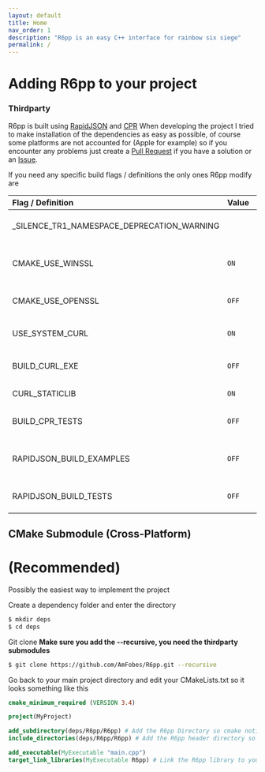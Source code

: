 ```yaml
---
layout: default
title: Home
nav_order: 1
description: "R6pp is an easy C++ interface for rainbow six siege"
permalink: /
---
```


# Adding R6pp to your project

### Thirdparty 

R6pp is built using [RapidJSON](https://github.com/Tencent/rapidjson) and [CPR](https://github.com/whoshuu/cpr)
When developing the project I tried to make installation of the dependencies as easy as possible, of course some platforms are not accounted for (Apple for example) so if you encounter any problems just create a [Pull Request](https://github.com/AmFobes/R6pp/compare) if you have a solution or an [Issue](https://github.com/AmFobes/R6pp/issues/new).

If you need any specific build flags / definitions the only ones R6pp modify are 

| Flag / Definition                         | Value | Platform | Comment                                 |
|:------------------------------------------|:------|:---------|:----------------------------------------|
| _SILENCE_TR1_NAMESPACE_DEPRECATION_WARNING|       | ALL      | See CMakeLists.txt or gtest [Issue](https://github.com/google/googletest/issues/1111)                     
| CMAKE_USE_WINSSL                          | `ON`  | Windows  | CPR on windows doesn't work with OPENSSL                                            
| CMAKE_USE_OPENSSL                         | `OFF` | Windows  | Disable OPENSSL use WINSSL              |
| USE_SYSTEM_CURL                           | `ON`  | Linux    | Running apt is easier than building     |
| BUILD_CURL_EXE                            | `OFF` | ALL      | CURL executable isn't used              |
| CURL_STATICLIB                            | `ON`  | ALL      | Statically link cpr to CURL             | 
| BUILD_CPR_TESTS                           | `OFF` | ALL      | Issues when running tests on windows    |
| RAPIDJSON_BUILD_EXAMPLES                  | `OFF` | ALL      | Possible issues when building examples? |
| RAPIDJSON_BUILD_TESTS                     | `OFF` | ALL      | Issues when running tests on windows    |

## CMake Submodule (Cross-Platform)

# (Recommended)

Possibly the easiest way to implement the project

Create a dependency folder and enter the directory
```bash
$ mkdir deps
$ cd deps
```
Git clone **Make sure you add the --recursive, you need the thirdparty submodules**
```bash
$ git clone https://github.com/AmFobes/R6pp.git --recursive
```
Go back to your main project directory and edit your CMakeLists.txt so it looks something like this
```cmake
cmake_minimum_required (VERSION 3.4)

project(MyProject)

add_subdirectory(deps/R6pp/R6pp) # Add the R6pp Directory so cmake notices the project
include_directories(deps/R6pp/R6pp) # Add the R6pp header directory so R6pp.h is found

add_executable(MyExecutable "main.cpp")
target_link_libraries(MyExecutable R6pp) # Link the R6pp library to your executable / library
```



